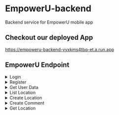 # EmpowerU-backend
Backend service for EmpowerU mobile app

## Checkout our deployed App
https://empoweru-backend-vyxkms4tbq-et.a.run.app

## EmpowerU Endpoint

<details>
           <summary>Login</summary>
Login Endpoint for Authorization in EmpowerU App

**URL**   : https://empoweru-backend-vyxkms4tbq-et.a.run.app/login

**Method**: POST

**Body** (JSON)
```
{
    "username" : "empower",
    "password" : "empowerpassword"
}
```

**Success Response** (JSON)
```
{
    "user": "646as21323das1231sd1wd1g1",
    "status": 200
}
```

**Failed Response** (JSON)
```
{
    "errors": {
        "username": "Username not registered!",
        "password": ""
    }
}
```
</details>
<details>
           <summary>Register</summary>
Register Endpoint for Authorization in EmpowerU App

**URL**: https://empoweru-backend-vyxkms4tbq-et.a.run.app/signup

**Method**: POST

**Body** (JSON)
```
{
    "username" : "empower",
    "password" : "empowerpassword",
    "email" :"empower@mail.com"
}
```

**Success Response** (JSON)
```
{
    "user": "646as21323das1231sd1wd1g1",
    "status": 200
}
```

**Failed Response** (JSON)

User didnt provide Email
```
{
    "errors": {
        "username": "",
        "password": "",
        "email": "Please enter an email"
    }
}
```
User didnt enter a valid Email
```
{
    "errors": {
        "username": "",
        "password": "",
        "email": "Email is not valid!"
    }
}
```
User didnt provide Password
```
{
    "errors": {
        "username": "",
        "password": "Please enter password"
    }
}
```
User didnt provide Username
```
{
    "errors": {
        "username": "Please enter a username",
        "password": ""
    }
}
```
</details>
<details>
           <summary>Get User Data</summary>
GET Endpoint for retrieving user data in EmpowerU App

**URL**   : https://empoweru-backend-vyxkms4tbq-et.a.run.app/datauser

**Method**: POST

**Body** (JSON)
```
{
    "id" : "646as21323das1231sd1wd1g1",
}
```

**Success Response** (JSON)
```
{
    "username": "empower",
    "email": "empower@mail.com",
    "status": 200
}
```

**Failed Response** (JSON)
```
{
    "error": "Invalid ID",
    "status": 400
}
```
</details>

<details>
           <summary>List Location</summary>
Endpoint to display the list location on the EmpowerU App

**URL/Query**   : https://empoweru-backend-vyxkms4tbq-et.a.run.app/get_list_location

**Method**: GET

**Success Response** (JSON)
```
{
    "status": 200,
    "listLocation": [
        {
            "address": "94XR+3X8, Turida, Sandubaya, Mataram City, West Nusa Tenggara 83233, Indonesia",
            "name": "Aqshal Garage",
            "type": [
                "cafe",
                "food",
                "point_of_interest",
                "establishment"
            ],
            "rating": 0,
            "GMapsID": "ChIJS6x1ERq5zS0RmuaiugTZ6yI",
            "impression": "Netral",
            "urlPhoto": "No Photos"
        },
        {
            "address": "Jl. Raya Kuta, Kuta, Kec. Kuta, Kabupaten Badung, Bali 80361, Indonesia",
            "name": "Pabrik Kata-Kata Joger",
            "type": [
                "shopping_mall",
                "point_of_interest",
                "store",
                "establishment"
            ],
            "rating": 0,
            "GMapsID": "ChIJ3QOhiqVG0i0RsSH9KdWoZlM",
            "impression": "Netral",
            "urlPhoto": "https://maps.googleapis.com/maps/api/place/photo?maxwidth=400&photo_reference=AZose0lrJlUJGI8RMXaArEojiNlcroH-tHftdrtAY-RqI6y-z9f9bwEALC8wNf0JZjJ524oBxHk8-dbmsiInY5IMMqH2u5HSPcYoXKP7fdneyz9f2iFdcB57lkHcAiGKgqJSQkS15tAlQb2Zo4e2DidS14ge-WTveJxglhLs5jeqgmwwZtsz&key=INSERT_GMAPS_API_KEY"
        }
    ]
}
```

**Failed Response** (JSON)
```
{
    "error": {
        "address": ""
    }
}
```
</details>

<details>
           <summary>Create Location</summary>
Endpoint for Creating Location data in EmpowerU App

**URL**   : https://empoweru-backend-vyxkms4tbq-et.a.run.app/create_location

**Method**: POST

**Body** (JSON)
```
{ 
    "gmapsID":"ChIJjfWrPQnsaS4RL74uCjVlMw0"
}
```

**Success Response** (JSON)
```
{
    "locationID": "ChIJjfWrPQnsaS4RL74uCjVlMw0"
}
```

**Failed Response** (JSON)
```
{
    "error": {
        "location": ""
    }
}
```
</details>

<details>
           <summary>Create Comment</summary>
Endpoint for Creatingin Comment/Review in EmpowerU App

**URL**   : https://empoweru-backend-vyxkms4tbq-et.a.run.app/create_comment

**Method**: POST

**Body** (JSON)
```
{ 
	"locationID": "yourlocationid",
	"userID": "youruserid", 
	"starRating": "",
	"comment": "this is so amazing"
}
```

**Success Response** (JSON)
```
{
    "GMapsID": "ChIJjfWrPQnsaS4RL74uCjVlMw0"
}
```

**Failed Response** (JSON)
```
{
    "error": "comment validation failed: userID: Please enter a User ID, starRating: Path `starRating` is required., comment: Path `comment` is required."
}
```
</details>

<details>
           <summary>Get Location</summary>
GET Endpoint for retrieving location data in EmpowerU App

**URL**   : https://empoweru-backend-vyxkms4tbq-et.a.run.app/get_location

**Method**: GET

**Query** (JSON)
```
https://empoweru-backend-vyxkms4tbq-et.a.run.app/get_location?GMapsID=<Input your GMapsID Here>   
```

**Success Response** (JSON)
```
{
    "address": "Jl. Margonda Raya No.358, Kemiri Muka, Kecamatan Beji, Kota Depok, Jawa Barat 16423, Indonesia",
    "name": "MargoCity",
    "type":[
            "shopping_mall",
            "point_of_interest",
            "establishment"
            ],
    "rating": 7.235294117647059,
    "impression": "Netral"
}
```

**Failed Response** (JSON)
```
{
    "error": "Cannot destructure property 'formatted_address' of 'location' as it is undefined."
}
```
</details>
